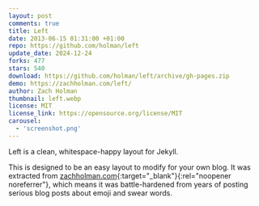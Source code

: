 ```yaml
---
layout: post
comments: true
title: Left
date: 2013-06-15 01:31:00 +01:00
repo: https://github.com/holman/left
update_date: 2024-12-24
forks: 477
stars: 540
download: https://github.com/holman/left/archive/gh-pages.zip
demo: https://zachholman.com/left/
author: Zach Holman
thumbnail: left.webp
license: MIT
license_link: https://opensource.org/license/MIT
carousel:
  - 'screenshot.png'
---
```


Left is a clean, whitespace-happy layout for Jekyll.

This is designed to be an easy layout to modify for your own blog. It was extracted from [zachholman.com](https://zachholman.com/){:target="_blank"}{:rel="noopener noreferrer"}, which means it was battle-hardened from years of posting serious blog posts about emoji and swear words.
